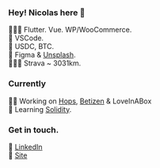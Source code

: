 ### Hey! Nicolas here 👋 

👨🏽‍💻 Flutter. Vue. WP/WooCommerce.<br>
🧰 VSCode.<br>
🦄 USDC, BTC.<br>
🎨 Figma & [Unsplash](https://unsplash.com/es/@minimo_io).<br>
🚴🏼‍♂️ Strava ~ 3031km.<br>

### Currently
👨‍💻 Working on [Hops](https://hops.uy), [Betizen](https://betizen.org) & LoveInABox<br>
📖 Learning [Solidity](https://soliditylang.org/).

### Get in touch.
💼 [LinkedIn](https://www.linkedin.com/in/nicolas-erramuspe/)<br>
🚀 [Site](https://minimo.io)<br>
